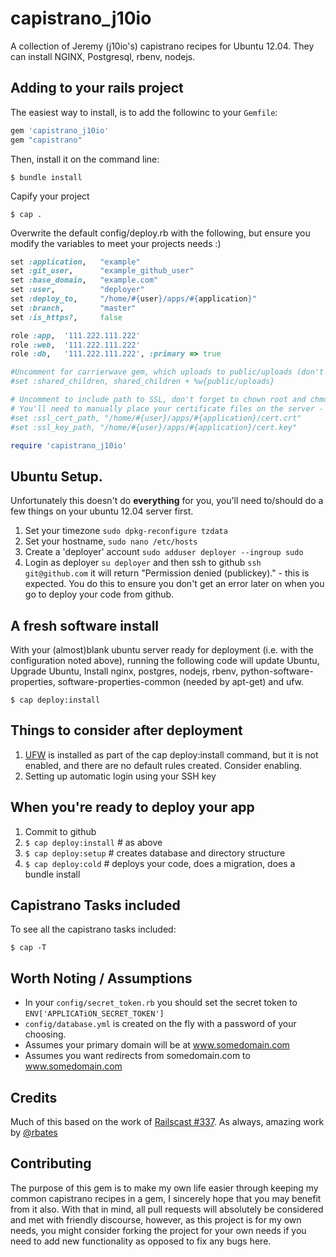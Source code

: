 # capistrano_j10io
A collection of Jeremy (j10io's) capistrano recipes for Ubuntu 12.04. They can install NGINX, Postgresql, rbenv, nodejs.

## Adding to your rails project

The easiest way to install, is to add the followinc to your `Gemfile`:

```ruby
gem 'capistrano_j10io'
gem "capistrano"
```

Then, install it on the command line:

```
$ bundle install
```

Capify your project

```
$ cap .
```

Overwrite the default config/deploy.rb with the following, but ensure you modify the variables to meet your projects needs :)

```ruby
set :application,   "example"
set :git_user,      "example_github_user"
set :base_domain,   "example.com"
set :user,          "deployer"
set :deploy_to,     "/home/#{user}/apps/#{application}"
set :branch,        "master"
set :is_https?,     false

role :app,  '111.222.111.222'
role :web,  '111.222.111.222'
role :db,   '111.222.111.222', :primary => true

#Uncomment for carrierwave gem, which uploads to public/uploads (don't want to overwrite of uploads on each deployment)
#set :shared_children, shared_children + %w{public/uploads}

# Uncomment to include path to SSL, don't forget to chown root and chmod 400
# You'll need to manually place your certificate files on the server - this doesn't yet do this for you I'm afraid.
#set :ssl_cert_path, "/home/#{user}/apps/#{application}/cert.crt"
#set :ssl_key_path, "/home/#{user}/apps/#{application}/cert.key"

require 'capistrano_j10io'
```

## Ubuntu Setup.
Unfortunately this doesn't do **everything** for you, you'll need to/should do a few things on your ubuntu 12.04 server first.

1. Set your timezone `sudo dpkg-reconfigure tzdata`
2. Set your hostname, `sudo nano /etc/hosts`
3. Create a 'deployer' account `sudo adduser deployer --ingroup sudo`
4. Login as deployer `su deployer` and then ssh to github `ssh git@github.com` it will return "Permission denied (publickey)." - this is expected. You do this to ensure you don't get an error later on when you go to deploy your code from github.


## A fresh software install
With your (almost)blank ubuntu server ready for deployment (i.e. with the configuration noted above), running the following code will update Ubuntu, Upgrade Ubuntu, Install nginx, postgres, nodejs, rbenv, python-software-properties, software-properties-common (needed by apt-get) and ufw.

```
$ cap deploy:install
```

## Things to consider after deployment
1. [UFW](https://help.ubuntu.com/community/UFW) is installed as part of the cap deploy:install command, but it is not enabled, and there are no default rules created. Consider enabling.
2. Setting up automatic login using your SSH key

## When you're ready to deploy your app
1. Commit to github
2. `$ cap deploy:install` # as above
3. `$ cap deploy:setup` # creates database and directory structure
4. `$ cap deploy:cold` # deploys your code, does a migration, does a bundle install

## Capistrano Tasks included
To see all the capistrano tasks included:
```
$ cap -T
```

## Worth Noting / Assumptions
* In your `config/secret_token.rb` you should set the secret token to `ENV['APPLICATiON_SECRET_TOKEN']`
* `config/database.yml` is created on the fly with a password of your choosing.
* Assumes your primary domain will be at www.somedomain.com
* Assumes you want redirects from somedomain.com to www.somedomain.com

## Credits
Much of this based on the work of [Railscast #337](http://railscasts.com/episodes/337-capistrano-recipes). As always, amazing work by [@rbates](https://twitter.com/rbates)

## Contributing
The purpose of this gem is to make my own life easier through keeping my common capistrano recipes in a gem, I sincerely hope that you may benefit from it also. With that in mind, all pull requests will absolutely be considered and met with friendly discourse, however, as this project is for my own needs, you might consider forking the project for your own needs if you need to add new functionality as opposed to fix any bugs here.
